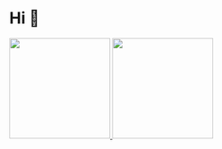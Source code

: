 # Hi 👋

<div>
  <a href="https://github.com/DabiLiam">
  <img height="180em" src="https://github-readme-stats.vercel.app/api?username=DabiLiam&show_icons=true&theme=dracula&include_all_commitstrue&count_private=true"/>
  <img height="180em" src="https://github-readme-stats.vercel.app/api/top-langs/?username=DabiLiam&layout=compact&langs_count=16&theme=dracula">  
</div>
